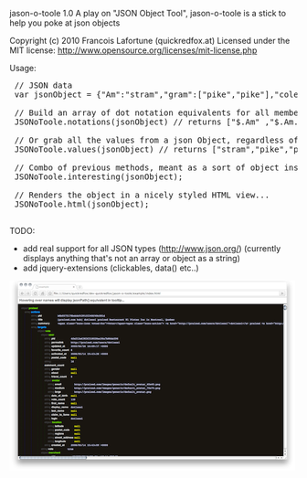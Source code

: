 jason-o-toole 1.0  A play on "JSON Object Tool", jason-o-toole is a stick to help you poke at json objects

Copyright (c) 2010 Francois Lafortune  (quickredfox.at)
Licensed under the MIT license: http://www.opensource.org/licenses/mit-license.php 

Usage:
<pre>
 // JSON data
 var jsonObject = {"Am":"stram","gram":["pike","pike"],"colegram":"true"}

 // Build an array of dot notation equivalents for all members of a JSON object, to be validated against jsonPath()
 JSONoToole.notations(jsonObject) // returns ["$.Am" ,"$.Am.gram","$.Am.gram[0]","$.Am.gram[1]","$.Am.gram.colegram"];

 // Or grab all the values from a json Object, regardless of their access path
 JSONoToole.values(jsonObject) // returns ["stram","pike","pike","true"];

 // Combo of previous methods, meant as a sort of object inspector...
 JSONoToole.interesting(jsonObject);

 // Renders the object in a nicely styled HTML view... 
 JSONoToole.html(jsonObject);

</pre> 

TODO: 

 - add real support for all JSON types (http://www.json.org/) (currently displays anything that's not an array or object as a string)
 - add jquery-extensions (clickables, data() etc..)



![screenshot](http://github.com/quickredfox/jason-o-toole/raw/master/screenshot.png "Screenshot")

